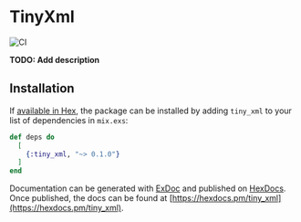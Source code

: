 # TinyXml

![CI](https://github.com/Battistar/tiny_xml/actions/workflows/elixir.yml/badge.svg)

**TODO: Add description**

## Installation

If [available in Hex](https://hex.pm/docs/publish), the package can be installed
by adding `tiny_xml` to your list of dependencies in `mix.exs`:

```elixir
def deps do
  [
    {:tiny_xml, "~> 0.1.0"}
  ]
end
```

Documentation can be generated with [ExDoc](https://github.com/elixir-lang/ex_doc)
and published on [HexDocs](https://hexdocs.pm). Once published, the docs can
be found at [https://hexdocs.pm/tiny_xml](https://hexdocs.pm/tiny_xml).

